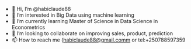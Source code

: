 - 👋 Hi, I’m @habiclaude88
- 👀 I’m interested in Big Data using machine learning
- 🌱 I’m currently learning Master of Science in Data Science in Econometrics
- 💞️ I’m looking to collaborate on improving sales, product, prediction 
- 📫 How to reach me (habiclaude88@gmail.comm or tel:+250788597359

<!---
habiclaude88/habiclaude88 is a ✨ special ✨ repository because its `README.md` (this file) appears on your GitHub profile.
You can click the Preview link to take a look at your changes.
--->
